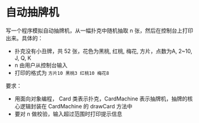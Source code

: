 # 自动抽牌机
写一个程序模拟自动抽牌机，从一幅扑克中随机抽取 n 张，然后在控制台上打印出来。具体的：
- 扑克没有小丑牌，共 52 张，花色为黑桃, 红桃, 梅花, 方片，点数为A, 2~10, J, Q, K
- n 由用户从控制台输入
- 打印的格式为 `方片10 黑桃3 红桃10 梅花8`

要求：

- 用面向对象编程， Card 类表示扑克，CardMachine 表示抽牌机，抽牌的核心逻辑封装在 CardMachine 的 drawCard 方法中
- 要对 n 做校验，输入超过范围时打印提示信息

